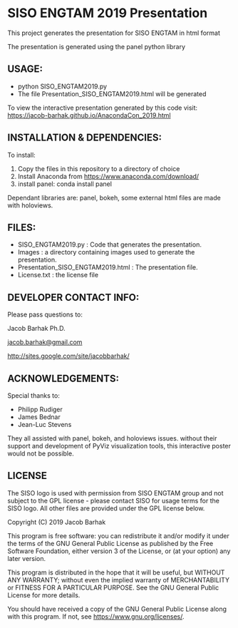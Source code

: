 SISO ENGTAM 2019 Presentation
=============================

This project generates the presentation for SISO ENGTAM in html format

The presentation is generated using the panel python library

USAGE:
------
* python SISO_ENGTAM2019.py
* The file Presentation_SISO_ENGTAM2019.html will be generated

To view the interactive presentation generated by this code visit:
https://jacob-barhak.github.io/AnacondaCon_2019.html


INSTALLATION & DEPENDENCIES:
----------------------------
To install:
1. Copy the files in this repository to a directory of choice 
2. Install Anaconda from https://www.anaconda.com/download/
3. install panel: conda install panel

Dependant libraries are: panel, bokeh, some external html files are made with holoviews.



FILES:
------
* SISO_ENGTAM2019.py : Code that generates the presentation.
* Images : a directory containing images used to generate the presentation.
* Presentation_SISO_ENGTAM2019.html : The presentation file.
* License.txt : the license file


DEVELOPER CONTACT INFO:
-----------------------

Please pass questions to:


Jacob Barhak Ph.D.

jacob.barhak@gmail.com

http://sites.google.com/site/jacobbarhak/


ACKNOWLEDGEMENTS:
-----------------
Special thanks to:
* Philipp Rudiger
* James Bednar
* Jean-Luc Stevens 

They all assisted with panel, bokeh, and holoviews issues.
without their support and development of PyViz visualization tools, this interactive poster would not be possible.


LICENSE
-------
The SISO logo is used with permission from SISO ENGTAM group and not subject to the GPL license - please contact SISO for usage terms for the SISO logo. All other files are provided under the GPL license below.

Copyright (C) 2019 Jacob Barhak


This program is free software: you can redistribute it and/or modify
it under the terms of the GNU General Public License as published by
the Free Software Foundation, either version 3 of the License, or
(at your option) any later version.

This program is distributed in the hope that it will be useful,
but WITHOUT ANY WARRANTY; without even the implied warranty of
MERCHANTABILITY or FITNESS FOR A PARTICULAR PURPOSE.  See the
GNU General Public License for more details.

You should have received a copy of the GNU General Public License
along with this program.  If not, see <https://www.gnu.org/licenses/>.